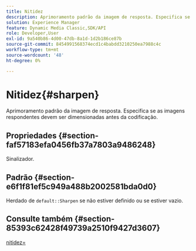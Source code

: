 ```yaml
---
title: Nitidez
description: Aprimoramento padrão da imagem de resposta. Especifica se as imagens respondentes devem ser dimensionadas antes da codificação.
solution: Experience Manager
feature: Dynamic Media Classic,SDK/API
role: Developer,User
exl-id: 9a540b86-4d00-47db-8a1d-1d2b186ce87b
source-git-commit: 8454991568374ecd1c4babdd3210250ea7988c4c
workflow-type: tm+mt
source-wordcount: '48'
ht-degree: 0%

---
```


# Nitidez{#sharpen}

Aprimoramento padrão da imagem de resposta. Especifica se as imagens respondentes devem ser dimensionadas antes da codificação.

## Propriedades {#section-faf57183efa0456fb37a7803a9486248}

Sinalizador.

## Padrão {#section-e6f1f81ef5c949a488b2002581bda0d0}

Herdado de `default::Sharpen` se não estiver definido ou se estiver vazio.

## Consulte também {#section-85393c62428f49739a2510f9427d3607}

[nitidez=](../../../../../ir-api/http-protocol/image-rendering-api-ref/c-ir-http-protocol-ref/c-ir-http-protocol-command-reference/r-ir-http-sharpen.md#reference-13034d22d176483cb99ccafc2a4f6a6e)
